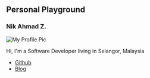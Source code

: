 ## Personal Playground
### Nik Ahmad Z.

![My Profile Pic](https://avatars0.githubusercontent.com/u/7868782?v=4&s=160)

Hi, I'm a Software Developer living in Selangor, Malaysia



- [Github](https://github.com/nikahmadz)
- [Blog](https://nikahmadz.blogspot.com)
